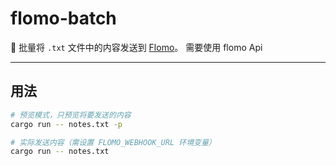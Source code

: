 # flomo-batch

📝 批量将 `.txt` 文件中的内容发送到 [Flomo](https://flomoapp.com)。
需要使用 flomo Api

---

## 用法

```bash
# 预览模式，只预览将要发送的内容
cargo run -- notes.txt -p

# 实际发送内容（需设置 FLOMO_WEBHOOK_URL 环境变量）
cargo run -- notes.txt
